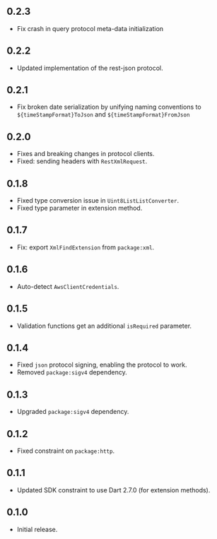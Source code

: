 ## 0.2.3

- Fix crash in query protocol meta-data initialization

## 0.2.2

- Updated implementation of the rest-json protocol.

## 0.2.1

- Fix broken date serialization by unifying naming conventions to `${timeStampFormat}ToJson` and `${timeStampFormat}FromJson`

## 0.2.0

- Fixes and breaking changes in protocol clients.
- Fixed: sending headers with `RestXmlRequest`.

## 0.1.8

- Fixed type conversion issue in `Uint8ListListConverter`.
- Fixed type parameter in extension method.

## 0.1.7

- Fix: export `XmlFindExtension` from `package:xml`.

## 0.1.6

- Auto-detect `AwsClientCredentials`.

## 0.1.5

- Validation functions get an additional `isRequired` parameter.

## 0.1.4

- Fixed `json` protocol signing, enabling the protocol to work.
- Removed `package:sigv4` dependency.

## 0.1.3

- Upgraded `package:sigv4` dependency.

## 0.1.2

- Fixed constraint on `package:http`.

## 0.1.1

- Updated SDK constraint to use Dart 2.7.0 (for extension methods).

## 0.1.0

- Initial release.
